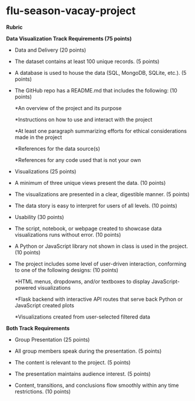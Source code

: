 # flu-season-vacay-project


**Rubric**


**Data Visualization Track Requirements (75 points)**

- Data and Delivery (20 points)
  
- The dataset contains at least 100 unique records. (5 points)

- A database is used to house the data (SQL, MongoDB, SQLite, etc.). (5 points)

- The GitHub repo has a README.md that includes the following: (10 points)
  
    *An overview of the project and its purpose
  
    *Instructions on how to use and interact with the project
  
    *At least one paragraph summarizing efforts for ethical considerations made in the project
  
    *References for the data source(s)
  
    *References for any code used that is not your own
  

-  Visualizations (25 points)

- A minimum of three unique views present the data. (10 points)
  
- The visualizations are presented in a clear, digestible manner. (5 points)
  
- The data story is easy to interpret for users of all levels. (10 points)

- Usability (30 points)
  
- The script, notebook, or webpage created to showcase data visualizations runs without error. (10 points)
  
- A Python or JavaScript library not shown in class is used in the project. (10 points)
  
- The project includes some level of user-driven interaction, conforming to one of the following designs: (10 points)
  
    *HTML menus, dropdowns, and/or textboxes to display JavaScript-powered visualizations
  
    *Flask backend with interactive API routes that serve back Python or JavaScript created plots
  
    *Visualizations created from user-selected filtered data
  

  

**Both Track Requirements**

- Group Presentation (25 points)
  
- All group members speak during the presentation. (5 points)
  
- The content is relevant to the project. (5 points)
  
- The presentation maintains audience interest. (5 points)
  
- Content, transitions, and conclusions flow smoothly within any time restrictions. (10 points)
